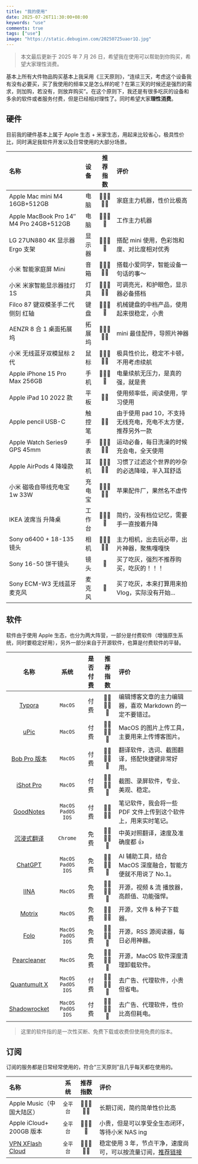 ```yaml
---
title: "我的使用"
date: 2025-07-26T11:30:00+08:00
keywords: "use"
comments: true
tags: ["use"]
image: "https://static.debuginn.com/20250725uaor1Q.jpg"
---
```


> 本文最后更新于 2025 年 7 月 26 日，希望我在使用可以帮助到你购买，希望大家理性消费。

基本上所有大件物品购买基本上我采用《三天原则》，“连续三天，考虑这个设备我有没有必要买，买了我使用的频率又是怎么样的呢？在第三天的时候还是强烈的需求，则加购，若没有，则放弃购买”。在这个原则下，我还是有很多吃灰的设备和多余的软件或者服务付费，但是已经相对理性了。同时希望大家**理性消费**。

## 硬件

目前我的硬件基本上属于 Apple 生态 + 米家生态，用起来比较省心，极具性价比，同时满足我软件开发以及日常使用的大部分场景。

| 名称                                    |  设备  | 推荐指数 | 评价                                                        |
| :-------------------------------------- | :----: | :------: | :---------------------------------------------------------- |
| Apple Mac mini M4 16GB+512GB            |  电脑  |  🌟🌟🌟🌟🌟   | 家庭主力机器，性价比极高                                    |
| Apple MacBook Pro 14″ M4 Pro 24GB+512GB |  电脑  |   🌟🌟🌟🌟   | 工作主力机器                                                |
| LG 27UN880 4K 显示器 Ergo 支架          | 显示器 |   🌟🌟🌟🌟   | 搭配 mini 使用，色彩饱和度、对比度相对优秀                  |
| 小米 智能家庭屏 Mini                    |  音箱  |  🌟🌟🌟🌟🌟   | 搭载小爱同学，智能设备一句话的事～                          |
| 小米 米家智能显示器挂灯 1S              |  灯具  |  🌟🌟🌟🌟🌟   | 可调亮光，和护眼色，显示器必备搭档                          |
| Filco 87 键双模圣手二代 侧刻 红轴       |  键盘  |   🌟🌟🌟🌟   | 机械键盘的中档产品，使用起来很稳定，小贵                    |
| AENZR 8 合 1 桌面拓展坞                 | 拓展坞 |  🌟🌟🌟🌟🌟   | mini 最佳配件，导照片神器                                   |
| 小米 无线蓝牙双模鼠标 2 代              |  鼠标  |  🌟🌟🌟🌟🌟   | 极具性价比，稳定不卡顿，不用考虑续航                        |
| Apple iPhone 15 Pro Max 256GB           |  手机  |   🌟🌟🌟🌟   | 电量续航无压力，是真的强，就是贵                            |
| Apple iPad 10 2022 款                   |  平板  |    🌟🌟    | 使用频率低，阅读使用，学习使用                              |
| Apple pencil USB-C                      | 触控笔 |    🌟🌟    | 由于使用 pad 10，不支持无线充电，充电不太方便，推荐另外一款 |
| Apple Watch Series9 GPS 45mm            |  手表  |  🌟🌟🌟🌟🌟   | 运动必备，每日洗澡的时候充会电，全天使用                    |
| Apple AirPods 4 降噪款                  |  耳机  |  🌟🌟🌟🌟🌟   | 习惯了过滤这个世界的吵杂的必选降噪，半入耳舒适              |
| 小米 磁吸自带线充电宝 1w 33W            | 充电宝 |  🌟🌟🌟🌟🌟   | 苹果配件厂，果然名不虚传                                    |
| IKEA 波席当 升降桌                      | 工作台 |   🌟🌟🌟🌟   | 简约，没有档位记忆，需要手一直按着升降                      |
| Sony α6400 + 18-135 镜头                |  相机  |  🌟🌟🌟🌟🌟   | 主力相机，出去玩必带，出片神器，聚焦嘎嘎快                  |
| Sony 16-50 饼干镜头                     |  镜头  |    🌟     | 买了吃灰，强烈不推荐购买，吃灰的！！！                      |
| Sony ECM-W3 无线蓝牙麦克风              | 麦克风 |    🌟     | 买了吃灰，本来打算用来拍 Vlog，实际没有开始...              |



## 软件

软件由于使用 Apple 生态，也分为两大阵营，一部分是付费软件（增强原生系统，同时要稳定好用），另外一部分来自于开源软件，也算是付费软件的平替。

|                             名称                             |         系统          | 是否付费 | 推荐指数 | 评价                                                         |
| :----------------------------------------------------------: | :-------------------: | :------: | :------: | :----------------------------------------------------------- |
|         [Typora](https://typora.io?ref=debuginn.com)         |        `MacOS`        |   付费   |  🌟🌟🌟🌟🌟   | 编辑博客文章的主力编辑器，喜欢 Markdown 的一定不要错过。     |
|   [uPic](https://github.com/gee1k/uPic/?ref=debuginn.com)    |        `MacOS`        |   付费   |  🌟🌟🌟🌟🌟   | MacOS 的图片上传工具，主要用来上传博客图片。                 |
| [Bob Pro 版本](https://apps.apple.com/cn/app/bob-%E7%BF%BB%E8%AF%91%E5%92%8C-ocr-%E5%B7%A5%E5%85%B7/id1630034110?mt=12#?platform=mac&ref=debuginn.com) |        `MacOS`        |   付费   |  🌟🌟🌟🌟🌟   | 翻译软件，选词、截图翻译，搭配快捷键非常好用。               |
| [iShot Pro](https://apps.apple.com/us/app/ishot-pro-screenshot-recording/id1611347086?mt=12&ref=debuginn.com) |        `MacOS`        |   付费   |  🌟🌟🌟🌟🌟   | 截图、录屏软件，专业、美观、稳定。                           |
|   [GoodNotes](https://www.goodnotes.com/?ref=debuginn.com)   | `MacOS` `PadOS` `IOS` |   付费   |   🌟🌟🌟🌟   | 笔记软件，我会将一些 PDF 文件上传到这个软件上，用来实时笔记。 |
| [沉浸式翻译](https://immersivetranslate.com/zh-Hans/?ref=debuginn.com) |       `Chrome`        |   免费   |  🌟🌟🌟🌟🌟   | 中英对照翻译，速度及准确度都 👍                               |
|       [ChatGPT](https://chatgpt.com/?ref=debuginn.com)       | `MacOS` `PadOS` `IOS` |   免费   |  🌟🌟🌟🌟🌟   | AI 辅助工具，结合 MacOS 深度融合，智能方便就不用说了 No.1。  |
|          [IINA](https://iina.io/?ref=debuginn.com)           |        `MacOS`        |   免费   |  🌟🌟🌟🌟🌟   | 开源，视频 & 流 播放器，高颜值、功能强悍。                   |
|        [Motrix](https://motrix.app/?ref=debuginn.com)        |        `MacOS`        |   免费   |   🌟🌟🌟🌟   | 开源，文件 & 种子下载器。                                    |
|          [Folo](https://folo.is/?ref=debuginn.com)           | `MacOS` `PadOS` `IOS` |   免费   |  🌟🌟🌟🌟🌟   | 开源，RSS 源阅读器，每日必用神器。                           |
| [Pearcleaner](https://github.com/alienator88/Pearcleaner?ref=debuginn.com) |        `MacOS`        |   免费   |  🌟🌟🌟🌟🌟   | 开源，MacOS 软件深度清理卸载软件。                           |
| [Quantumult X](https://apps.apple.com/us/app/quantumult-x/id1443988620?l=en-US&ref=debuginn.com) | `MacOS` `PadOS` `IOS` |   付费   |  🌟🌟🌟🌟🌟   | 去广告、代理软件，小贵但省电。                               |
| [Shadowrocket](https://apps.apple.com/us/app/shadowrocket/id932747118?ref=debuginn.com) | `MacOS` `PadOS` `IOS` |   付费   |  🌟🌟🌟🌟🌟   | 去广告、代理软件，性价比高但耗电。                           |

> 这里的软件指的是一次性买断、免费下载或收费但使用免费的版本。



## 订阅

订阅的服务都是日常经常使用的，符合“三天原则”且几乎每天都在使用的。

| 名称                                                         |   系统   | 推荐指数 | 评价                                                         |
| :----------------------------------------------------------- | :------: | :------: | :----------------------------------------------------------- |
| Apple Music（中国大陆区）                                    | `全平台` |  🌟🌟🌟🌟🌟   | 长期订阅，简约简单性价比高                                   |
| Apple iCloud+ 200GB 版本                                     | `全平台` |   🌟🌟🌟🌟   | 小贵，但是可以享受全生态闭环，等待小米 NAS ing               |
| [VPN XFlash Cloud](https://www.xflash.live/#/register?code=iGqj0QU5) | `全平台` |  🌟🌟🌟🌟🌟   | 稳定使用 3 年，节点干净，速度尚可，可以按流量订阅，[推荐链接](https://www.xflash.live/#/register?code=iGqj0QU5) |